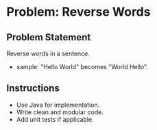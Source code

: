 # Problem: Reverse Words

## Problem Statement

Reverse words in a sentence.
- sample: "Hello World" becomes "World Hello".

## Instructions

- Use Java for implementation.
- Write clean and modular code.
- Add unit tests if applicable.
